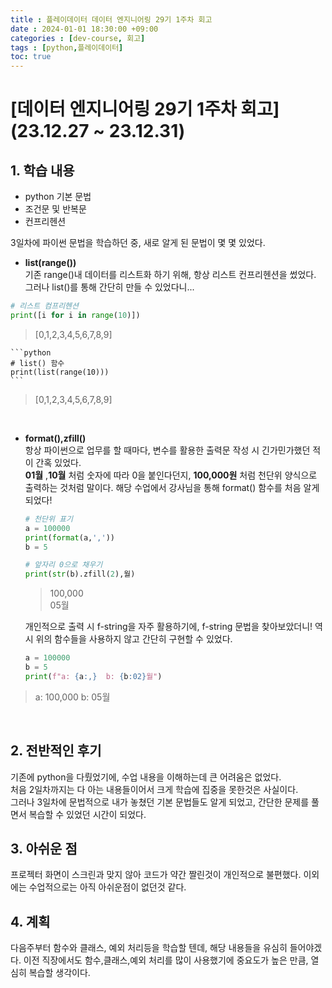 ```yaml
---
title : 플레이데이터 데이터 엔지니어링 29기 1주차 회고
date : 2024-01-01 18:30:00 +09:00
categories : [dev-course, 회고]
tags : [python,플레이데이터]
toc: true
---
```

# [데이터 엔지니어링 29기 1주차 회고] (23.12.27 ~ 23.12.31)
## 1. 학습 내용
- python 기본 문법
- 조건문 및 반복문
- 컨프리헨션

3일차에 파이썬 문법을 학습하던 중, 새로 알게 된 문법이 몇 몇 있었다.

- **list(range())**<br>
기존 range()내 데이터를 리스트화 하기 위해, 항상 리스트 컨프리헨션을 썼었다.
그러나 list()를 통해 간단히 만들 수 있었다니... 
```python
# 리스트 컴프리헨션
print([i for i in range(10)])
```
> [0,1,2,3,4,5,6,7,8,9]

    ```python
    # list() 함수
    print(list(range(10)))
    ```
> [0,1,2,3,4,5,6,7,8,9]

<br>

- **format(),zfill()**<br>
항상 파이썬으로 업무를 할 때마다, 변수를 활용한 출력문 작성 시 긴가민가했던 적이 간혹 있었다.<br>
**01월** ,**10월** 처럼 숫자에 따라 0을 붙인다던지, **100,000원** 처럼 천단위 양식으로 출력하는 것처럼 말이다.
해당 수업에서 강사님을 통해 format() 함수를 처음 알게되었다!

    ```python
    # 천단위 표기
    a = 100000
    print(format(a,','))
    b = 5

    # 앞자리 0으로 채우기
    print(str(b).zfill(2),월)
    ```
    > 100,000<br>
    > 05월

    개인적으로 출력 시 f-string을 자주 활용하기에, f-string 문법을 찾아보았더니! 역시 위의 함수들을 사용하지 않고 간단히 구현할 수 있었다.

    ```python
    a = 100000
    b = 5
    print(f"a: {a:,}  b: {b:02}월")
    ```
>a: 100,000  b: 05월
<br>

## 2. 전반적인 후기
기존에 python을 다뤘었기에, 수업 내용을 이해하는데 큰 어려움은 없었다.<br>
처음 2일차까지는 다 아는 내용들이어서 크게 학습에 집중을 못한것은 사실이다. <br>
그러나 3일차에 문법적으로 내가 놓쳤던 기본 문법들도 알게 되었고, 간단한 문제를 풀면서 복습할 수 있었던 시간이 되었다.
<br>

## 3. 아쉬운 점
프로젝터 화면이 스크린과 맞지 않아 코드가 약간 짤린것이 개인적으로 불편했다. 이외에는 수업적으로는 아직 아쉬운점이 없던것 같다.

## 4. 계획
다음주부터 함수와 클래스, 예외 처리등을 학습할 텐데, 해당 내용들을 유심히 들어야겠다. 이전 직장에서도 함수,클래스,예외 처리를 많이 사용했기에 중요도가 높은 만큼, 열심히 복습할 생각이다.